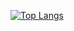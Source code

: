 
[![Top Langs](https://github-readme-stats.vercel.app/api/top-langs/?username=fridavbg)](https://github.com/fridavbg/github-readme-stats)
